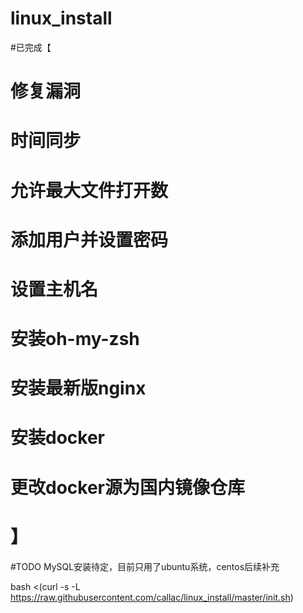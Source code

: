 # linux_install

#已完成【
# 修复漏洞
# 时间同步
# 允许最大文件打开数
# 添加用户并设置密码
# 设置主机名
# 安装oh-my-zsh
# 安装最新版nginx
# 安装docker
# 更改docker源为国内镜像仓库
# 】

#TODO MySQL安装待定，目前只用了ubuntu系统，centos后续补充

bash <(curl -s -L https://raw.githubusercontent.com/callac/linux_install/master/init.sh)
